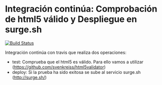 # Integración continúa: Comprobación de html5 válido y Despliegue en surge.sh 

[![Build Status](https://travis-ci.org/FranHuzon/ic-travis-html5.svg?branch=master)](https://travis-ci.org/FranHuzon/ic-travis-html5)


Integración continúa con travis que realiza dos operaciones:

* test: Comprueba que el html5 es válido. Para ello vamos a utilizar (https://github.com/svenkreiss/html5validator)
* deploy: Si la prueba ha sido exitosa se sube al servicio surge.sh (http://surge.sh/)


